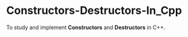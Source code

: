 # Constructors-Destructors-In_Cpp
To study and implement **Constructors** and **Destructors** in C++.
